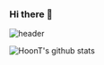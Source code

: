 ### Hi there 👋

![header](https://capsule-render.vercel.app/api?type=transparent&color=auto&height=300&section=header&text=Hoon-T&fontSize=90)

![HoonT's github stats](https://github-readme-stats.vercel.app/api?username=아이디&show_icons=true)
